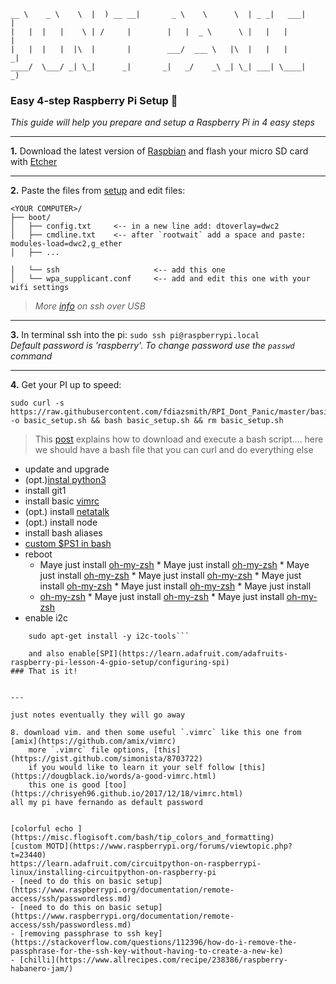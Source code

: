 ```
__ \    _ \    \  |  ) __ __|       _ \    \      \  | _ _|   ___|      |
|   |  |   |    \ | /     |        |   |  _ \      \ |   |   |          |
|   |  |   |  |\  |       |        ___/  ___ \   |\  |   |   |         _|
____/  \___/ _| \_|      _|       _|   _/    _\ _| \_| ___| \____|     _)
```

### Easy 4-step Raspberry Pi Setup 🔧

*This guide will help you prepare and setup a Raspberry Pi in 4 easy steps*

---

**1.** Download the latest version of [Raspbian](https://www.raspberrypi.org/downloads/raspbian/) and flash your micro SD card with [Etcher](https://etcher.io/)

---

**2.** Paste the files from [setup](./setup) and edit files:

```
<YOUR COMPUTER>/
├── boot/
│   ├── config.txt     <-- in a new line add: dtoverlay=dwc2
│   ├── cmdline.txt    <-- after `rootwait` add a space and paste: modules-load=dwc2,g_ether
│   ├── ...

│   └── ssh                     <-- add this one
│   └── wpa_supplicant.conf     <-- add and edit this one with your wifi settings
```

>*More [info](https://www.thepolyglotdeveloper.com/2016/06/connect-raspberry-pi-zero-usb-cable-ssh/) on ssh over USB*

---

**3.** In terminal ssh into the pi: ```sudo ssh pi@raspberrypi.local```<br>*Default password is 'raspberry'. To change password use the `passwd` command*

---

**4.** Get your PI up to speed:

```
sudo curl -s https://raw.githubusercontent.com/fdiazsmith/RPI_Dont_Panic/master/basic_setup.sh -o basic_setup.sh && bash basic_setup.sh && rm basic_setup.sh
```

>This [post](https://stackoverflow.com/questions/5735666/execute-bash-script-from-url) explains how to download and execute a bash script....
here we should have a bash file that you can curl and do everything else
  * update and upgrade
  * (opt.)[instal python3](https://gist.github.com/SeppPenner/6a5a30ebc8f79936fa136c524417761d)
  * install git1
  * install basic [vimrc](https://github.com/amix/vimrc)
  * (opt.) install [netatalk](http://netatalk.sourceforge.net/)
  * (opt.) install node
  * install bash aliases
  * [custom $PS1 in bash](http://bashrcgenerator.com/)
  * reboot
    * Maye just install [oh-my-zsh](https://escapologybb.com/oh-my-zsh/)    * Maye just install [oh-my-zsh](https://escapologybb.com/oh-my-zsh/)    * Maye just install [oh-my-zsh](https://escapologybb.com/oh-my-zsh/)    * Maye just install [oh-my-zsh](https://escapologybb.com/oh-my-zsh/)    * Maye just install [oh-my-zsh](https://escapologybb.com/oh-my-zsh/)  * Maye just install [oh-my-zsh](https://escapologybb.com/oh-my-zsh/)    * Maye just install
    * [oh-my-zsh](https://escapologybb.com/oh-my-zsh/)  * Maye just install [oh-my-zsh](https://escapologybb.com/oh-my-zsh/)    * Maye just install [oh-my-zsh](https://escapologybb.com/oh-my-zsh/)
*  enable i2c    
```sudo apt-get install -y python-smbus
    sudo apt-get install -y i2c-tools```

    and also enable[SPI](https://learn.adafruit.com/adafruits-raspberry-pi-lesson-4-gpio-setup/configuring-spi)
### That is it!


---

just notes eventually they will go away

8. download vim. and then some useful `.vimrc` like this one from [amix](https://github.com/amix/vimrc)
    more `.vimrc` file options, [this](https://gist.github.com/simonista/8703722)
    if you would like to learn it your self follow [this](https://dougblack.io/words/a-good-vimrc.html)
    this one is good [too](https://chrisyeh96.github.io/2017/12/18/vimrc.html)
all my pi have fernando as default password


[colorful echo ](https://misc.flogisoft.com/bash/tip_colors_and_formatting)
[custom MOTD](https://www.raspberrypi.org/forums/viewtopic.php?t=23440)
https://learn.adafruit.com/circuitpython-on-raspberrypi-linux/installing-circuitpython-on-raspberry-pi
- [need to do this on basic setup](https://www.raspberrypi.org/documentation/remote-access/ssh/passwordless.md)
- [need to do this on basic setup](https://www.raspberrypi.org/documentation/remote-access/ssh/passwordless.md)
- [removing passphrase to ssh key](https://stackoverflow.com/questions/112396/how-do-i-remove-the-passphrase-for-the-ssh-key-without-having-to-create-a-new-ke)
- [chilli](https://www.allrecipes.com/recipe/238386/raspberry-habanero-jam/)
